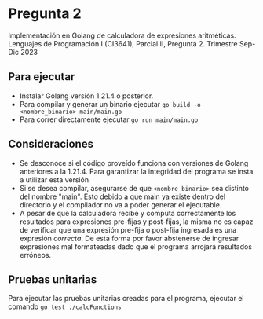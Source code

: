 # Pregunta 2

Implementación en Golang de calculadora de expresiones aritméticas. Lenguajes de Programación I (CI3641), Parcial II, Pregunta 2.
Trimestre Sep-Dic 2023

## Para ejecutar

* Instalar Golang versión 1.21.4 o posterior.
* Para compilar y generar un binario ejecutar `go build -o <nombre_binario> main/main.go`
* Para correr directamente ejecutar `go run main/main.go`

## Consideraciones

* Se desconoce si el código proveído funciona con versiones de Golang anteriores a la 1.21.4. Para garantizar la integridad del programa
se insta a utilizar esta versión
* Si se desea compilar, asegurarse de que `<nombre_binario>` sea distinto del nombre "main". Esto debido a que main ya existe dentro del
directorio y el compilador no va a poder generar el ejecutable.
* A pesar de que la calculadora recibe y computa correctamente los resultados para expresiones pre-fijas y post-fijas, la misma no es capaz
de verificar que una expresión pre-fija o post-fija ingresada es una expresión *correcta*. De esta forma por favor abstenerse de ingresar
expresiones mal formateadas dado que el programa arrojará resultados erróneos.

## Pruebas unitarias
Para ejecutar las pruebas unitarias creadas para el programa, ejecutar el comando `go test ./calcFunctions`
